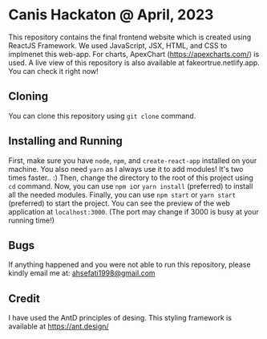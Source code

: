 # Canis Hackaton @ April, 2023

This repository contains the final frontend website which is created using ReactJS Framework. We used JavaScript, JSX, HTML, and CSS to implmenet this web-app. For charts, ApexChart (https://apexcharts.com/) is used. A live view of this repository is also available at fakeortrue.netlify.app. You can check it right now!

## Cloning
You can clone this repository using `git clone` command.

## Installing and Running
First, make sure you have `node`, `npm`, and `create-react-app` installed on your machine. You also need `yarn` as I always use it to add modules! It's two times faster.. :)
Then, change the directory to the root of this project using `cd` command. Now, you can use `npm i`or `yarn install` (preferred) to install all the needed modules.
Finally, you can use `npm start` or `yarn start` (preferred) to start the project. You can see the preview of the web application at `localhost:3000`. (The port may change if 3000 is busy at your running time!)


## Bugs
If anything happened and you were not able to run this repository, please kindly email me at: ahsefati1998@gmail.com

## Credit
I have used the AntD principles of desing. This styling framework is available at https://ant.design/
